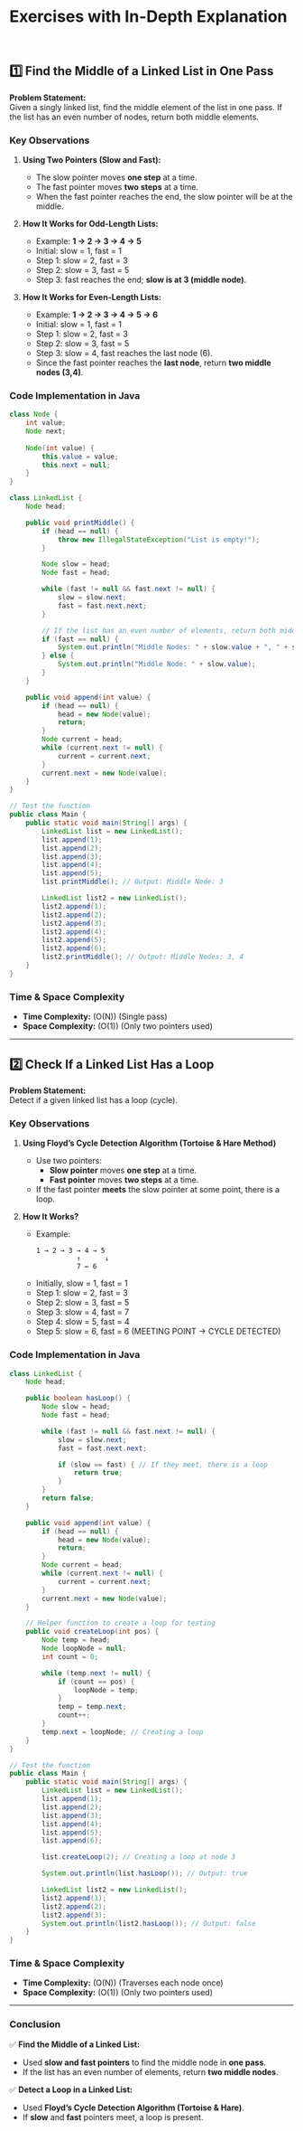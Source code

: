 # **Exercises with In-Depth Explanation**

<br>

## **1️⃣ Find the Middle of a Linked List in One Pass**
**Problem Statement:**  
Given a singly linked list, find the middle element of the list in one pass. If the list has an even number of nodes, return both middle elements.

### **Key Observations**
1. **Using Two Pointers (Slow and Fast):**  
   - The slow pointer moves **one step** at a time.
   - The fast pointer moves **two steps** at a time.
   - When the fast pointer reaches the end, the slow pointer will be at the middle.

2. **How It Works for Odd-Length Lists:**  
   - Example: **1 → 2 → 3 → 4 → 5**
   - Initial: slow = 1, fast = 1  
   - Step 1: slow = 2, fast = 3  
   - Step 2: slow = 3, fast = 5  
   - Step 3: fast reaches the end; **slow is at 3 (middle node)**.

3. **How It Works for Even-Length Lists:**  
   - Example: **1 → 2 → 3 → 4 → 5 → 6**
   - Initial: slow = 1, fast = 1  
   - Step 1: slow = 2, fast = 3  
   - Step 2: slow = 3, fast = 5  
   - Step 3: slow = 4, fast reaches the last node (6).  
   - Since the fast pointer reaches the **last node**, return **two middle nodes (3,4)**.


### **Code Implementation in Java**
```java
class Node {
    int value;
    Node next;
    
    Node(int value) {
        this.value = value;
        this.next = null;
    }
}

class LinkedList {
    Node head;

    public void printMiddle() {
        if (head == null) {
            throw new IllegalStateException("List is empty!");
        }

        Node slow = head;
        Node fast = head;

        while (fast != null && fast.next != null) {
            slow = slow.next;
            fast = fast.next.next;
        }

        // If the list has an even number of elements, return both middle nodes.
        if (fast == null) {
            System.out.println("Middle Nodes: " + slow.value + ", " + slow.next.value);
        } else {
            System.out.println("Middle Node: " + slow.value);
        }
    }

    public void append(int value) {
        if (head == null) {
            head = new Node(value);
            return;
        }
        Node current = head;
        while (current.next != null) {
            current = current.next;
        }
        current.next = new Node(value);
    }
}

// Test the function
public class Main {
    public static void main(String[] args) {
        LinkedList list = new LinkedList();
        list.append(1);
        list.append(2);
        list.append(3);
        list.append(4);
        list.append(5);
        list.printMiddle(); // Output: Middle Node: 3

        LinkedList list2 = new LinkedList();
        list2.append(1);
        list2.append(2);
        list2.append(3);
        list2.append(4);
        list2.append(5);
        list2.append(6);
        list2.printMiddle(); // Output: Middle Nodes: 3, 4
    }
}
```

### **Time & Space Complexity**
- **Time Complexity:** \(O(N)\) (Single pass)
- **Space Complexity:** \(O(1)\) (Only two pointers used)

---

## **2️⃣ Check If a Linked List Has a Loop**
**Problem Statement:**  
Detect if a given linked list has a loop (cycle).

### **Key Observations**
1. **Using Floyd’s Cycle Detection Algorithm (Tortoise & Hare Method)**  
   - Use two pointers:  
     - **Slow pointer** moves **one step** at a time.
     - **Fast pointer** moves **two steps** at a time.
   - If the fast pointer **meets** the slow pointer at some point, there is a loop.

2. **How It Works?**
   - Example:
     ```
     1 → 2 → 3 → 4 → 5
               ↑      ↓
               7 ← 6
     ```
   - Initially, slow = 1, fast = 1  
   - Step 1: slow = 2, fast = 3  
   - Step 2: slow = 3, fast = 5  
   - Step 3: slow = 4, fast = 7  
   - Step 4: slow = 5, fast = 4  
   - Step 5: slow = 6, fast = 6 (MEETING POINT → CYCLE DETECTED)



### **Code Implementation in Java**
```java
class LinkedList {
    Node head;

    public boolean hasLoop() {
        Node slow = head;
        Node fast = head;

        while (fast != null && fast.next != null) {
            slow = slow.next;
            fast = fast.next.next;

            if (slow == fast) { // If they meet, there is a loop
                return true;
            }
        }
        return false;
    }

    public void append(int value) {
        if (head == null) {
            head = new Node(value);
            return;
        }
        Node current = head;
        while (current.next != null) {
            current = current.next;
        }
        current.next = new Node(value);
    }

    // Helper function to create a loop for testing
    public void createLoop(int pos) {
        Node temp = head;
        Node loopNode = null;
        int count = 0;

        while (temp.next != null) {
            if (count == pos) {
                loopNode = temp;
            }
            temp = temp.next;
            count++;
        }
        temp.next = loopNode; // Creating a loop
    }
}

// Test the function
public class Main {
    public static void main(String[] args) {
        LinkedList list = new LinkedList();
        list.append(1);
        list.append(2);
        list.append(3);
        list.append(4);
        list.append(5);
        list.append(6);

        list.createLoop(2); // Creating a loop at node 3

        System.out.println(list.hasLoop()); // Output: true

        LinkedList list2 = new LinkedList();
        list2.append(1);
        list2.append(2);
        list2.append(3);
        System.out.println(list2.hasLoop()); // Output: false
    }
}
```

### **Time & Space Complexity**
- **Time Complexity:** \(O(N)\) (Traverses each node once)
- **Space Complexity:** \(O(1)\) (Only two pointers used)

---

### **Conclusion**
✅ **Find the Middle of a Linked List:**  
- Used **slow and fast pointers** to find the middle node in **one pass**.
- If the list has an even number of elements, return **two middle nodes**.

✅ **Detect a Loop in a Linked List:**  
- Used **Floyd’s Cycle Detection Algorithm (Tortoise & Hare)**.
- If **slow** and **fast** pointers meet, a loop is present.
